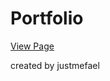 # Portfolio


<a href="https://vieiirazip.github.io/basic-portfolio/" target="_blank">View Page</a>

created by justmefael



